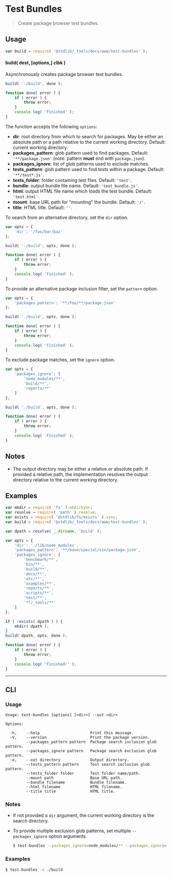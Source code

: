 <!--

@license Apache-2.0

Copyright (c) 2019 The Stdlib Authors.

Licensed under the Apache License, Version 2.0 (the "License");
you may not use this file except in compliance with the License.
You may obtain a copy of the License at

   http://www.apache.org/licenses/LICENSE-2.0

Unless required by applicable law or agreed to in writing, software
distributed under the License is distributed on an "AS IS" BASIS,
WITHOUT WARRANTIES OR CONDITIONS OF ANY KIND, either express or implied.
See the License for the specific language governing permissions and
limitations under the License.

-->

# Test Bundles

> Create package browser test bundles.

<section class="usage">

## Usage

```javascript
var build = require( '@stdlib/_tools/docs/www/test-bundles' );
```

#### build( dest, \[options,] clbk )

Asynchronously creates package browser test bundles.

<!-- run-disable -->

```javascript
build( './build', done );

function done( error ) {
    if ( error ) {
        throw error;
    }
    console.log( 'Finished' );
}
```

The function accepts the following `options`:

-   **dir**: root directory from which to search for packages. May be either an absolute path or a path relative to the current working directory. Default: current working directory.
-   **packages_pattern**: glob pattern used to find packages. Default: `'**/package.json'` (note: pattern **must** end with `package.json`).
-   **packages_ignore**: list of glob patterns used to exclude matches.
-   **tests_pattern**: glob pattern used to find tests within a package. Default: `'**/test*.js'`.
-   **tests_folder**: folder containing test files. Default: `'test'`.
-   **bundle**: output bundle file name. Default: `'test_bundle.js'`.
-   **html**: output HTML file name which loads the test bundle. Default: `'test.html'`.
-   **mount**: base URL path for "mounting" the bundle. Default: `'/'`.
-   **title**: HTML title. Default: `''`.

To search from an alternative directory, set the `dir` option.

```javascript
var opts = {
    'dir': '/foo/bar/baz'
};

build( './build', opts, done );

function done( error ) {
    if ( error ) {
        throw error;
    }
    console.log( 'Finished' );
}
```

To provide an alternative package inclusion filter, set the `pattern` option.

```javascript
var opts = {
    'packages_pattern': '**/foo/**/package.json'
};

build( './build', opts, done );

function done( error ) {
    if ( error ) {
        throw error;
    }
    console.log( 'Finished' );
}
```

To exclude package matches, set the `ignore` option.

<!-- run-disable -->

```javascript
var opts = {
    'packages_ignore': [
        'node_modules/**',
        'build/**',
        'reports/**'
    ]
};

build( './build', opts, done );

function done( error ) {
    if ( error ) {
        throw error;
    }
    console.log( 'Finished' );
}
```

</section>

<!-- /.usage -->

<section class="notes">

## Notes

-   The output directory may be either a relative or absolute path. If provided a relative path, the implementation resolves the output directory relative to the current working directory.

</section>

<!-- /.notes -->

<section class="examples">

## Examples

<!-- run-disable -->

<!-- eslint no-undef: "error" -->

```javascript
var mkdir = require( 'fs' ).mkdirSync;
var resolve = require( 'path' ).resolve;
var exists = require( '@stdlib/fs/exists' ).sync;
var build = require( '@stdlib/_tools/docs/www/test-bundles' );

var dpath = resolve( __dirname, 'build' );

var opts = {
    'dir': './lib/node_modules',
    'packages_pattern': '**/base/special/sin/package.json',
    'packages_ignore': [
        'benchmark/**',
        'bin/**',
        'build/**',
        'docs/**',
        'etc/**',
        'examples/**',
        'reports/**',
        'scripts/**',
        'test/**',
        '**/_tools/**'
    ]
};

if ( !exists( dpath ) ) {
    mkdir( dpath );
}
build( dpath, opts, done );

function done( error ) {
    if ( error ) {
        throw error;
    }
    console.log( 'Finished!' );
}
```

</section>

<!-- /.examples -->

* * *

<section class="cli">

## CLI

<section class="usage">

### Usage

```text
Usage: test-bundles [options] [<dir>] --out <dir>

Options:

  -h,    --help                      Print this message.
  -V,    --version                   Print the package version.
         --packages_pattern pattern  Package search inclusion glob pattern.
         --packages_ignore pattern   Package search exclusion glob pattern.
  -o,    --out directory             Output directory.
         --tests_pattern pattern     Test search inclusion glob pattern.
         --tests_folder folder       Test folder name/path.
         --mount path                Base URL path.
         --bundle filename           Bundle filename.
         --html filename             HTML filename.
         --title title               HTML title.
```

</section>

<!-- /.usage -->

<section class="notes">

### Notes

-   If not provided a `dir` argument, the current working directory is the search directory.

-   To provide multiple exclusion glob patterns, set multiple `--packages_ignore` option arguments.

    <!-- run-disable -->

    ```bash
    $ test-bundles --packages_ignore=node_modules/** --packages_ignore=build/** --packages_ignore=reports/** --out=./build
    ```

</section>

<!-- /.notes -->

<section class="examples">

### Examples

<!-- run-disable -->

```bash
$ test-bundles -o ./build
```

</section>

<!-- /.examples -->

</section>

<!-- /.cli -->

<section class="links">

</section>

<!-- /.links -->
